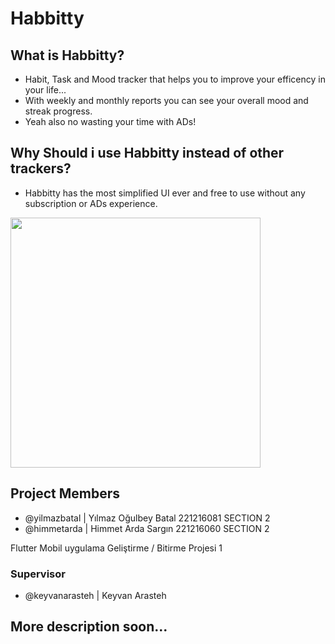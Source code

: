 # Habbitty

## What is Habbitty?
- Habit, Task and Mood tracker that helps you to improve your efficency in your life...
- With weekly and monthly reports you can see your overall mood and streak progress.
- Yeah also no wasting your time with ADs!

## Why Should i use Habbitty instead of other trackers?
- Habbitty has the most simplified UI ever and free to use without any subscription or ADs experience.


<img src="https://github.com/YilmazBatal/Habbitty-App/assets/55242181/f269bdea-3292-40b5-9768-e1fef3196f23"  width="400" />

## Project Members

- @yilmazbatal | Yılmaz Oğulbey Batal 221216081 SECTION 2
- @himmetarda | Himmet Arda Sargın 221216060 SECTION 2

Flutter Mobil uygulama Geliştirme / Bitirme Projesi 1

### Supervisor
- @keyvanarasteh | Keyvan Arasteh

## More description soon...


